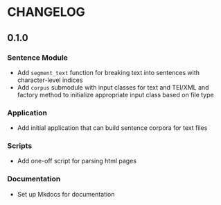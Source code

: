 # CHANGELOG

## 0.1.0

### Sentence Module

- Add `segment_text` function for breaking text into sentences with character-level indices
- Add `corpus` submodule with input classes for text and TEI/XML and factory
  method to initialize appropriate input class based on file type

### Application

- Add initial application that can build sentence corpora for text files

### Scripts

- Add one-off script for parsing html pages

### Documentation

- Set up Mkdocs for documentation
